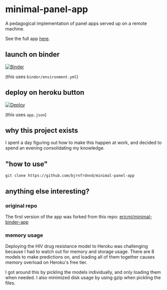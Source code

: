 # minimal-panel-app

A pedagogical implementation of panel apps served up on a remote machine.

See the full app [here](http://minimal-panel-app.herokuapp.com/minimal-panel).

## launch on binder

[![Binder](https://mybinder.org/badge_logo.svg)](https://mybinder.org/v2/gh/bjrnfrdnnd/minimal-panel-app/master?filepath=minimal-panel.ipynb)

(this uses `binder/environment.yml`)

## deploy on heroku button

[![Deploy](https://www.herokucdn.com/deploy/button.svg)](https://heroku.com/deploy)

(this uses `app.json`)

## why this project exists

I spent a day figuring out how to make this happen at work,
and decided to spend an evening consolidating my knowledge.

## "how to use"

```
git clone https://github.com/bjrnfrdnnd/minimal-panel-app
```

## anything else interesting?

### original repo

The first version of the app was forked from this repo:
[ericmj/minimal-binder-app](https://github.com/ericmjl/minimal-panel-app)

### memory usage

Deploying the HIV drug resistance model to Heroku was challenging
because I had to watch out for memory and storage usage.
There are 8 models to make predictions on,
and loading all of them together causes memory overload
on Heroku's free tier.

I got around this by pickling the models individually,
and only loading them when needed.
I also minimized disk usage by using gzip
when pickling the files.
